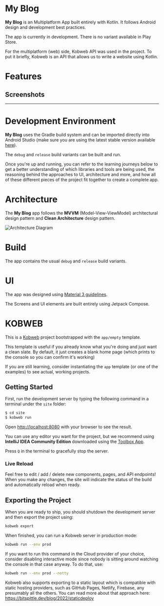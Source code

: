 My Blog
===========

**My Blog** is an Multiplatform App built entirely with Kotlin. It follows Android design and development best practices. 

The app is currently in development. There is no variant available in Play Store.

For the multiplatform (web) side, Kobweb API was used in the project. To put it briefly, Kobweb is an API that allows us to write a website using Kotlin.

# Features


## Screenshots


-------------------------------------------------------------------------------------------------------------

# Development Environment

**My Blog** uses the Gradle build system and can be imported directly into Android Studio (make sure you are using the latest stable version available [here](https://developer.android.com/studio)). 

The `debug` and `release` build variants can be built and run.

Once you're up and running, you can refer to the learning journeys below to get a better
understanding of which libraries and tools are being used, the reasoning behind the approaches to
UI, architecture and more, and how all of these different pieces of the project fit
together to create a complete app.

# Architecture

The **My Blog** app follows the **MVVM** (Model-View-ViewModel) architectural design pattern and **Clean Architecture** design pattern. 

![Architecture Diagram](https://github.com/kaaneneskpc/MyBlog/assets/32849662/1f7adab1-4c09-408e-b6c9-b4080c03dd19)


# Build

The app contains the usual `debug` and `release` build variants. 

# UI
The app was designed using [Material 3 guidelines](https://m3.material.io/).

The Screens and UI elements are built entirely using Jetpack Compose.

# KOBWEB

This is a [Kobweb](https://github.com/varabyte/kobweb) project bootstrapped with the `app/empty` template.

This template is useful if you already know what you're doing and just want a clean slate. By default, it
just creates a blank home page (which prints to the console so you can confirm it's working)

If you are still learning, consider instantiating the `app` template (or one of the examples) to see actual,
working projects.

## Getting Started

First, run the development server by typing the following command in a terminal under the `site` folder:

```bash
$ cd site
$ kobweb run
```

Open [http://localhost:8080](http://localhost:8080) with your browser to see the result.

You can use any editor you want for the project, but we recommend using **IntelliJ IDEA Community Edition** downloaded
using the [Toolbox App](https://www.jetbrains.com/toolbox-app/).

Press `Q` in the terminal to gracefully stop the server.

### Live Reload

Feel free to edit / add / delete new components, pages, and API endpoints! When you make any changes, the site will
indicate the status of the build and automatically reload when ready.

## Exporting the Project

When you are ready to ship, you should shutdown the development server and then export the project using:

```bash
kobweb export
```

When finished, you can run a Kobweb server in production mode:

```bash
kobweb run --env prod
```

If you want to run this command in the Cloud provider of your choice, consider disabling interactive mode since nobody
is sitting around watching the console in that case anyway. To do that, use:

```bash
kobweb run --env prod --notty
```

Kobweb also supports exporting to a static layout which is compatible with static hosting providers, such as GitHub
Pages, Netlify, Firebase, any presumably all the others. You can read more about that approach here:
https://bitspittle.dev/blog/2022/staticdeploy
